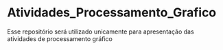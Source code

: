 # Atividades_Processamento_Grafico

Esse repositório será utilizado unicamente para apresentação das atividades de processamento gráfico
